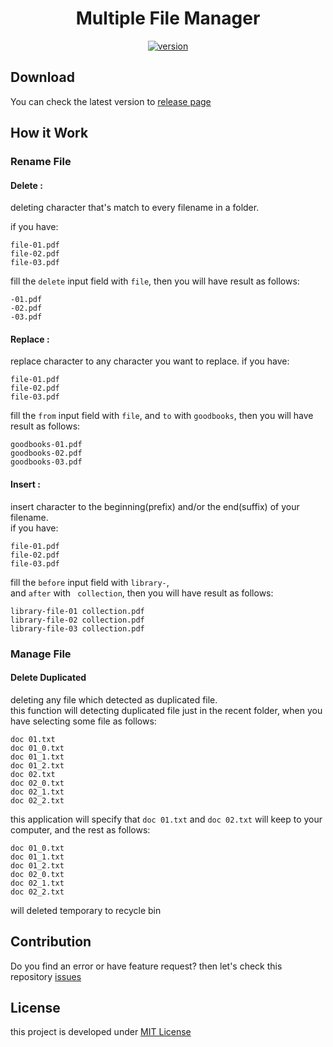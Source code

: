 <div align="center">

# Multiple File Manager  
[![version](https://badge.fury.io/gh/dhanyn10%2Fmultiple-file-manager.svg)](https://badge.fury.io/gh/dhanyn10%2Fmultiple-file-manager)
</div>

## Download
You can check the latest version to [release page](https://github.com/dhanyn10/multiple-file-manager/releases)

## How it Work
### Rename File
#### Delete :  
deleting character that's match to every filename in a folder.  
  
if you have:  

    file-01.pdf  
    file-02.pdf  
    file-03.pdf  

fill the `delete` input field with `file`, then you will have result as follows:

    -01.pdf  
    -02.pdf  
    -03.pdf  

#### Replace :  
replace character to any character you want to replace.
if you have:

    file-01.pdf  
    file-02.pdf  
    file-03.pdf  

fill the `from` input field with `file`, and `to` with `goodbooks`, then you will have result as follows:  

    goodbooks-01.pdf  
    goodbooks-02.pdf  
    goodbooks-03.pdf  

#### Insert :  
insert character to the beginning(prefix) and/or the end(suffix) of your filename.  
if you have:

    file-01.pdf  
    file-02.pdf  
    file-03.pdf  

fill the `before` input field with `library-`,  
and `after` with ` collection`, then you will have result as follows:

    library-file-01 collection.pdf  
    library-file-02 collection.pdf    
    library-file-03 collection.pdf    


### Manage File
#### Delete Duplicated  
deleting any file which detected as duplicated file.  
this function will detecting duplicated file just in the recent folder, when you have selecting some file as follows:  

    doc 01.txt
    doc 01_0.txt
    doc 01_1.txt
    doc 01_2.txt
    doc 02.txt
    doc 02_0.txt
    doc 02_1.txt
    doc 02_2.txt

this application will specify that `doc 01.txt` and `doc 02.txt` will keep to your computer, and the rest as follows:

    doc 01_0.txt
    doc 01_1.txt
    doc 01_2.txt
    doc 02_0.txt
    doc 02_1.txt
    doc 02_2.txt

will deleted temporary to recycle bin
## Contribution
Do you find an error or have feature request? then let's check this repository [issues](https://github.com/dhanyn10/multiple-file-manager/issues)

## License
this project is developed under [MIT License](LICENSE)

